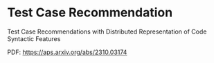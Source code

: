 # Test Case Recommendation
Test Case Recommendations with Distributed Representation of Code Syntactic Features

PDF: https://aps.arxiv.org/abs/2310.03174
